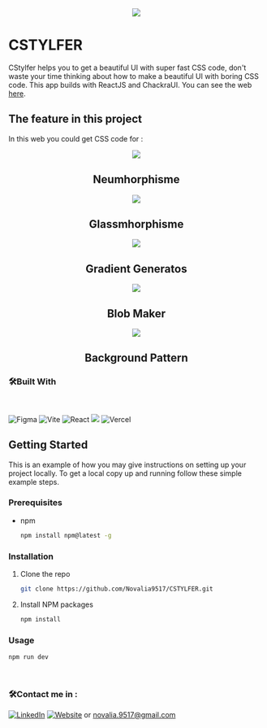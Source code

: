 <div align='center'>
<img src='https://user-images.githubusercontent.com/116619590/213873604-5886f672-8967-4106-9dd9-9816cedd938d.png'/>
</div>

# CSTYLFER
CStylfer helps you to get a beautiful UI with super fast CSS code, don't waste your time thinking about how to make a beautiful UI with boring CSS code.
This app builds with ReactJS and ChackraUI. You can see the web [here](https://cstylfer.vercel.app/).

## The feature in this project
In this web you could get CSS code for :

<div align='center'>
<img src='https://user-images.githubusercontent.com/116619590/213964325-897cd1fc-ee13-4dd4-959d-5991b30c1a87.png'/>
<h2>Neumhorphisme</h2>
<img src='https://user-images.githubusercontent.com/116619590/213964364-49671780-02f2-4199-b40c-69c3e40a49c4.png'/>
<h2>Glassmhorphisme</h2>
<img src='https://user-images.githubusercontent.com/116619590/213964385-84deb8b3-5b13-4120-ae49-f9c460a9f8bd.png'/>
<h2>Gradient Generatos</h2>
<img src='https://user-images.githubusercontent.com/116619590/213964419-230b5001-a066-474f-9399-c5d56fa8f927.png'/>
<h2>Blob Maker</h2>
<img src='https://user-images.githubusercontent.com/116619590/213964463-9a3606a4-575d-48ab-b672-9010b9a4cd11.png'/>
<h2>Background Pattern</h2>
</div>


### 🛠️Built With

<br>

![Figma](https://img.shields.io/badge/figma-%23F24E1E.svg?style=for-the-badge&logo=figma&logoColor=white)
![Vite](https://img.shields.io/badge/vite-%23646CFF.svg?style=for-the-badge&logo=vite&logoColor=white)
![React](https://img.shields.io/badge/react-%2320232a.svg?style=for-the-badge&logo=react&logoColor=%2361DAFB)
<img src="https://img.shields.io/badge/ChakraUi-FFFF00?style=for-the-badge&logo=chackraui&logoColor=white" />
![Vercel](https://img.shields.io/badge/Vercel-000000?style=for-the-badge&logo=vercel&logoColor=white)


## Getting Started

This is an example of how you may give instructions on setting up your project locally.
To get a local copy up and running follow these simple example steps.

### Prerequisites

- npm
  ```sh
  npm install npm@latest -g
  ```

### Installation

1. Clone the repo
   ```sh
   git clone https://github.com/Novalia9517/CSTYLFER.git
   ```
2. Install NPM packages
   ```sh
   npm install
   ```

### Usage

```sh
npm run dev
```

<br/>

### 🛠️Contact me in :

[![LinkedIn](https://img.shields.io/badge/-Novalia-blue?style=for-the-badge&logo=linkedin&logoColor=white)](https://www.linkedin.com/in/nova-lia-53b911261/)
[![Website](https://img.shields.io/badge/-Novalia-%23646CFF?style=for-the-badge&logo=html5&logoColor=white)](https://novalia-portfolio-website.vercel.app/)
or novalia.9517@gmail.com
